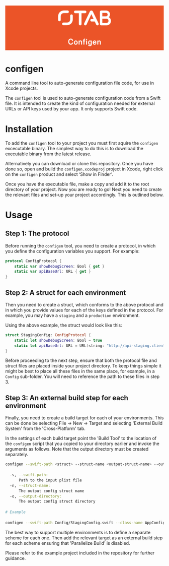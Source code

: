 ![The App Business](Assets/logo.png)

# configen

A command line tool to auto-generate configuration file code, for use in Xcode projects.

The `configen` tool is used to auto-generate configuration code from a Swift file. It is intended to
create the kind of configuration needed for external URLs or API keys used by your app. It only supports Swift code.

# Installation

To add the `configen` tool to your project you must first aquire the `configen` excecutable binary. The simplest way to do this is to download the executable binary from the latest release.

Alternatively you can download or clone this repository. Once you have done so, open and build the `configen.xcodeproj` project in Xcode, right click on the `configen` product and select ‘Show in Finder’.

Once you have the executable file, make a copy and add it to the root directory of your project. Now you are ready to go! Next you need to create the relevant files and set-up your project accordingly. This is outlined below.

# Usage

## Step 1: The protocol

Before running the `configen` tool, you need to create a protocol, in which you define the configuration variables you support. For example:

```swift
protocol ConfigProtocol {
	static var showDebugScreen: Bool { get }
	static var apiBaseUrl: URL { get }
}
```

## Step 2: A struct for each environment

Then you need to create a struct, which conforms to the above protocol and in which you provide values for each of the keys defined in the protocol. For example, you may have a `staging` and a `production` environment.

Using the above example, the struct would look like this: 

```swift
struct StagingConfig: ConfigProtocol {
	static let showDebugScreen: Bool = true
	static let apiBaseUrl: URL = URL(string: "http://api-staging.client.com/v1")!
}
```

Before proceeding to the next step, ensure that both the protocol file and struct files are placed inside your project directory. To keep things simple it might be best to place all these files in the same place, for example, in a `Config` sub-folder. You will need to reference the path to these files in step 3. 

## Step 3: An external build step for each environment

Finally, you need to create a build target for each of your environments. This can be done be selecting File -> New -> Target and selecting 'External Build System' from the 'Cross-Platform' tab.

In the settings of each build target point the 'Build Tool' to the location of the `configen` script that you copied to your directory earlier and invoke the arguments as follows. Note that the output directory must be created separately.

```sh
configen --swift-path <struct> --struct-name <output-struct-name> --output-directory <output-directory>

  -s, --swift-path:
      Path to the input plist file
  -n, --struct-name:
      The output config struct name
  -o, --output-directory:
      The output config struct directory

# Example

configen --swift-path Config/StagingConfig.swift --class-name AppConfig --output-directory Config

```

The best way to support multiple environments is to define a separate scheme for each one. Then add the relevant target as an external build step for each scheme ensuring that 'Parallelize Build' is disabled.

Please refer to the example project included in the repository for further guidance. 